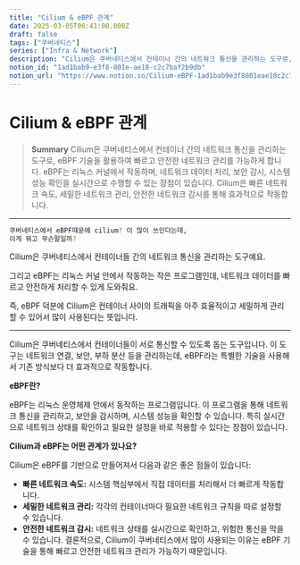 ```yaml
---
title: "Cilium & eBPF 관계"
date: 2025-03-05T06:41:00.000Z
draft: false
tags: ["쿠버네티스"]
series: ["Infra & Network"]
description: "Cilium은 쿠버네티스에서 컨테이너 간의 네트워크 통신을 관리하는 도구로, eBPF 기술을 활용하여 빠르고 안전한 네트워크 관리를 가능하게 합니다. eBPF는 리눅스 커널에서 작동하며, 네트워크 데이터 처리, 보안 감시, 시스템 성능 확인을 실시간으로 수행할 수 있는 장점이 있습니다. Cilium은 빠른 네트워크 속도, 세밀한 네트워크 관리, 안전한 네트워크 감시를 통해 효과적으로 작동합니다."
notion_id: "1ad1bab9-e3f8-801e-ae18-c2c7baf2b9db"
notion_url: "https://www.notion.so/Cilium-eBPF-1ad1bab9e3f8801eae18c2c7baf2b9db"
---
```


# Cilium & eBPF 관계

> **Summary**
> Cilium은 쿠버네티스에서 컨테이너 간의 네트워크 통신을 관리하는 도구로, eBPF 기술을 활용하여 빠르고 안전한 네트워크 관리를 가능하게 합니다. eBPF는 리눅스 커널에서 작동하며, 네트워크 데이터 처리, 보안 감시, 시스템 성능 확인을 실시간으로 수행할 수 있는 장점이 있습니다. Cilium은 빠른 네트워크 속도, 세밀한 네트워크 관리, 안전한 네트워크 감시를 통해 효과적으로 작동합니다.

---

```bash
쿠버네티스에서 eBPF때문에 cilium? 이 많이 쓰인다는데, 
이게 뭐고 무슨말일까?
```

Cilium은 쿠버네티스에서 컨테이너들 간의 네트워크 통신을 관리하는 도구예요.

그리고 eBPF는 리눅스 커널 안에서 작동하는 작은 프로그램인데, 네트워크 데이터를 빠르고 안전하게 처리할 수 있게 도와줘요.

즉, eBPF 덕분에 Cilium은 컨테이너 사이의 트래픽을 아주 효율적이고 세밀하게 관리할 수 있어서 많이 사용된다는 뜻입니다.

---

Cilium은 쿠버네티스에서 컨테이너들이 서로 통신할 수 있도록 돕는 도구입니다. 이 도구는 네트워크 연결, 보안, 부하 분산 등을 관리하는데, eBPF라는 특별한 기술을 사용해서 기존 방식보다 더 효과적으로 작동합니다.

**eBPF란?**

eBPF는 리눅스 운영체제 안에서 동작하는 프로그램입니다. 이 프로그램을 통해 네트워크 통신을 관리하고, 보안을 감시하며, 시스템 성능을 확인할 수 있습니다. 특히 실시간으로 네트워크 상태를 확인하고 필요한 설정을 바로 적용할 수 있다는 장점이 있습니다.

**Cilium과 eBPF는 어떤 관계가 있나요?**

Cilium은 eBPF를 기반으로 만들어져서 다음과 같은 좋은 점들이 있습니다:

- **빠른 네트워크 속도:** 시스템 핵심부에서 직접 데이터를 처리해서 더 빠르게 작동합니다.
- **세밀한 네트워크 관리:** 각각의 컨테이너마다 필요한 네트워크 규칙을 따로 설정할 수 있습니다.
- **안전한 네트워크 감시:** 네트워크 상태를 실시간으로 확인하고, 위험한 통신을 막을 수 있습니다.
결론적으로, Cilium이 쿠버네티스에서 많이 사용되는 이유는 eBPF 기술을 통해 빠르고 안전한 네트워크 관리가 가능하기 때문입니다.

